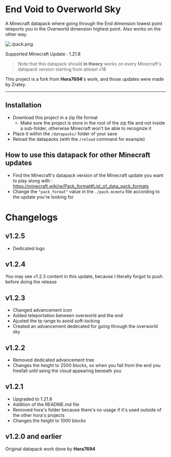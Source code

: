 # End Void to Overworld Sky
A Minecraft datapack where going through the End dimension lowest point teleports you in the Overworld dimension highest point. Also works on the other way.

![./pack.png](./pack.png)

Supported Minecraft Update : 1.21.8
> Note that this datapack should **in theory** works on every Minecraft's datapack version starting from atleast v18

This project is a fork from **Hora7694**'s work, and those updates were made by Zratey.

---
## Installation
- Download this project in a zip file format
  - Make sure the project is store in the root of the zip file and not inside a sub-folder, otherwise Minecraft won't be able to recognize it
- Place it within the `/datapacks/` folder of your save
- Reload the datapacks (with the `/reload` command for example)
## How to use this datapack for other Minecraft updates
- Find the Minecraft's datapack version of the Minecraft update you want to play along with : https://minecraft.wiki/w/Pack_format#List_of_data_pack_formats
- Change the `"pack_format"` value in the `./pack.mcmeta` file according to the update you're looking for
# Changelogs
## v1.2.5
- Dedicated logo
## v1.2.4
You may see v1.2.3 content in this update, because I literally forgot to push before doing the release
## v1.2.3
- Changed advancement icon
- Added teleportation between overworld and the end
- Ajusted the tp range to avoid soft-locking
- Created an advancement dedecated for going through the overworld sky
## v1.2.2
- Removed dedicated advancement tree 
- Changes the height to 2500 blocks, so when you fall from the end you freefall until seing the cloud appearing beneath you
## v1.2.1
- Upgraded to 1.21.8
- Addition of the README.md file
- Removed hora's folder because there's no usage if it's used outside of the other hora's projects
- Changes the height to 1000 blocks
## v1.2.0 and earlier
Original datapack work done by **Hora7694**